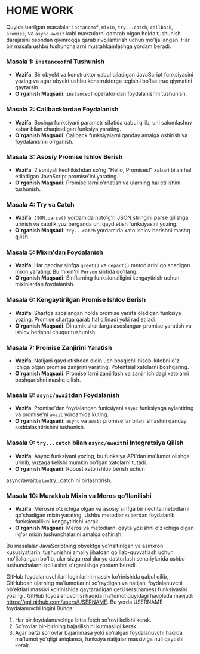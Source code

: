 # HOME WORK

Quyida berilgan masalalar `instanceof`, `mixin`, `try...catch`, `callback`, `promise`, va `async-await` kabi mavzularni qamrab olgan holda tushunish darajasini osondan qiyinroqqa qarab rivojlantirish uchun mo'ljallangan. Har bir masala ushbu tushunchalarni mustahkamlashga yordam beradi.

### Masala 1: `instanceof`ni Tushunish
- **Vazifa**: Bir obyekt va konstruktor qabul qiladigan JavaScript funksiyasini yozing va agar obyekt ushbu konstruktorga tegishli bo'lsa true qiymatini qaytarsin.
- **O'rganish Maqsadi**: `instanceof` operatoridan foydalanishni tushunish.









### Masala 2: Callbacklardan Foydalanish
- **Vazifa**: Boshqa funksiyani parametr sifatida qabul qilib, uni salomlashuv xabar bilan chaqiradigan funksiya yarating.
- **O'rganish Maqsadi**: Callback funksiyalarni qanday amalga oshirish va foydalanishni o'rganish.















### Masala 3: Asosiy Promise Ishlov Berish
- **Vazifa**: 2 soniyali kechikishdan so'ng "Hello, Promises!" xabari bilan hal etiladigan JavaScript promise'ini yarating.
- **O'rganish Maqsadi**: Promise'larni o'rnatish va ularning hal etilishini tushunish.












### Masala 4: Try va Catch
- **Vazifa**: `JSON.parse()` yordamida noto'g'ri JSON stringini parse qilishga urinish va xatolik yuz berganda uni qayd etish funksiyasini yozing.
- **O'rganish Maqsadi**: `try...catch` yordamida xato ishlov berishni mashq qilish.













### Masala 5: Mixin'dan Foydalanish
- **Vazifa**: Har qanday sinfga `greet()` va `depart()` metodlarini qo'shadigan mixin yarating. Bu mixin'ni `Person` sinfida qo'llang.
- **O'rganish Maqsadi**: Sinflarning funksionalligini kengaytirish uchun mixinlardan foydalanish.

### Masala 6: Kengaytirilgan Promise Ishlov Berish
- **Vazifa**: Shartga asoslangan holda promise yarata oladigan funksiya yozing. Promise shartga qarab hal qilinadi yoki rad etiladi.
- **O'rganish Maqsadi**: Dinamik shartlarga asoslangan promise yaratish va ishlov berishni chuqur tushunish.

### Masala 7: Promise Zanjirini Yaratish
- **Vazifa**: Natijani qayd etishdan oldin uch bosqichli hisob-kitobni o'z ichiga olgan promise zanjirini yarating. Potentsial xatolarni boshqaring.
- **O'rganish Maqsadi**: Promise'larni zanjirlash va zanjir ichidagi xatolarni boshqarishni mashq qilish.

### Masala 8: `async/await`dan Foydalanish
- **Vazifa**: Promise'dan foydalangan funksiyani `async` funksiyaga aylantiring va promise'ni `await` yordamida kuting.
- **O'rganish Maqsadi**: `async` va `await` promise'lar bilan ishlashni qanday soddalashtirishini tushunish.

### Masala 9: `try...catch` bilan `async/await`ni Integratsiya Qilish
- **Vazifa**: Async funksiyani yozing, bu funksiya API'dan ma'lumot olishga urinib, yuzaga kelishi mumkin bo'lgan xatolarni tutadi.
- **O'rganish Maqsadi**: Robust xato ishlov berish uchun `

async/await` bilan `try...catch`ni birlashtirish.

### Masala 10: Murakkab Mixin va Meros qo'llanilishi
- **Vazifa**: Merosni o'z ichiga olgan va asosiy sinfga bir nechta metodlarni qo'shadigan mixin yarating. Ushbu metodlar `super`dan foydalanib funksionallikni kengaytirishi kerak.
- **O'rganish Maqsadi**: Meros va metodlarni qayta yozishni o'z ichiga olgan ilg'or mixin tushunchalarini amalga oshirish.

Bu masalalar JavaScriptning obyektga yo'naltirilgan va asinxron xususiyatlarini tushunishni amaliy jihatdan qo'llab-quvvatlash uchun mo'ljallangan bo'lib, ular sizga real dunyo dasturlash senariylarida ushbu tushunchalarni qo'llashni o'rganishga yordam beradi.


GitHub foydalanuvchilari loginlarini massiv ko’rinishida qabul qilib, GitHubdan ularning ma'lumotlarini so'raydigan va natijani foydalanuvchi ob'ektlari massivi ko’rinishida qaytaradigan getUsers(names) funksiyasini yozing . GitHub foydalanuvchisi haqida maʼlumot quyidagi havolada mavjud: https://api.github.com/users/USERNAME. Bu yerda USERNAME foydalanuvchi logini Bunda:

1. Har bir foydalanuvchiga bitta fetch so'rovi kelishi kerak.
2. So'rovlar bir-birining bajarilishini kutmasligi kerak.
3. Agar ba'zi so'rovlar bajarilmasa yoki so'ralgan foydalanuvchi haqida ma'lumot yo'qligi aniqlansa, funksiya natijalar massiviga null qaytishi kerak.
